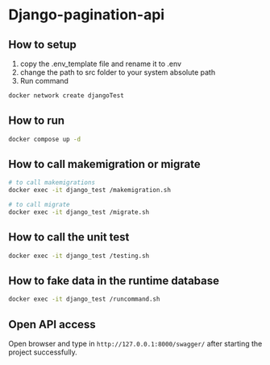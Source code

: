 # Django-pagination-api

## How to setup  ###

1. copy the .env_template file and rename it to .env
2. change the path to src folder to your system absolute path
3. Run command 
```bash
docker network create djangoTest
```

## How to run  ###

```bash
docker compose up -d
```

## How to call makemigration or migrate  ###

```bash
# to call makemigrations
docker exec -it django_test /makemigration.sh

# to call migrate
docker exec -it django_test /migrate.sh
```

## How to call the unit test  ###

```bash
docker exec -it django_test /testing.sh
```

## How to fake data in the runtime database  ###

```bash
docker exec -it django_test /runcommand.sh
```

## Open API access ###

Open browser and type in `http://127.0.0.1:8000/swagger/` after starting the project successfully. 
